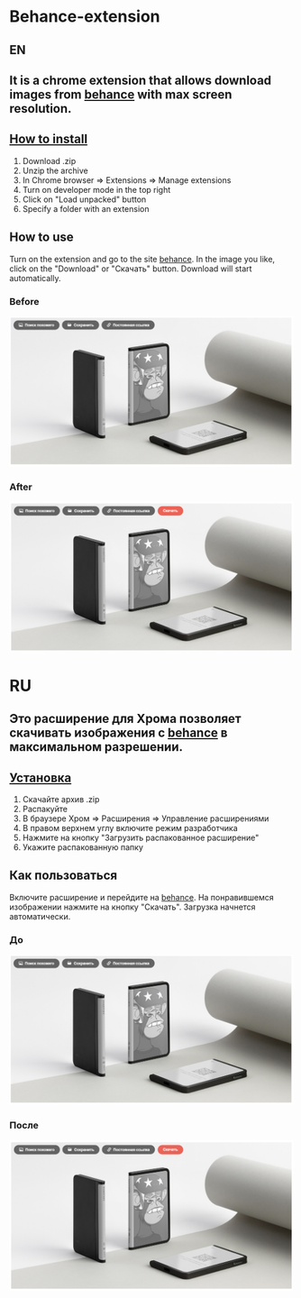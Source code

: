 # Behance-extension

## EN

## It is a chrome extension that allows download images from [behance](https://www.behance.net/) with max screen resolution.

## [How to install](https://github.com/QwertykQwertov/behance-extenshion/archive/refs/heads/master.zip)

1. Download .zip
2. Unzip the archive
3. In Chrome browser => Extensions => Manage extensions
4. Turn on developer mode in the top right
5. Click on "Load unpacked" button
6. Specify a folder with an extension 

## How to use

Turn on the extension and go to the site [behance](https://www.behance.net/). In the image you like, click on the "Download" or "Скачать" button. Download will start automatically.

### Before

![alt-текст](https://github.com/QwertykQwertov/behance-extenshion/blob/master/before.PNG "Without extension")

### After

![alt-текст](https://github.com/QwertykQwertov/behance-extenshion/blob/master/after.PNG "With extension")


# RU

## Это расширение для Хрома позволяет скачивать изображения с [behance](https://www.behance.net/) в максимальном разрешении.

## [Установка](https://github.com/QwertykQwertov/behance-extenshion/archive/refs/heads/master.zip)

1. Скачайте архив .zip
2. Распакуйте
3. В браузере Хром => Расширения => Управление расширениями
4. В правом верхнем углу включите режим разработчика
5. Нажмите на кнопку "Загрузить распакованное расширение"
6. Укажите распакованную папку

## Как пользоваться

Включите расширение и перейдите на [behance](https://www.behance.net/). На понравившемся изображении нажмите на кнопку "Скачать". Загрузка начнется автоматически.

### До

![alt-текст](https://github.com/QwertykQwertov/behance-extenshion/blob/master/before.PNG "Без использования расширения")

### После

![alt-текст](https://github.com/QwertykQwertov/behance-extenshion/blob/master/after.PNG "С использованием расширения")